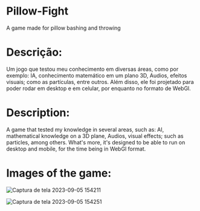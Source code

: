 # Pillow-Fight
A game made for pillow bashing and throwing

# Descrição:
Um jogo que testou meu conhecimento em diversas áreas, como por exemplo: IA, conhecimento matemático em um plano 3D, Audios, efeitos visuais; como as partículas, entre outros. Além disso, ele foi projetado para poder rodar em desktop e em celular, por enquanto no formato de WebGl. 

# Description:
A game that tested my knowledge in several areas, such as: AI, mathematical knowledge on a 3D plane, Audios, visual effects; such as particles, among others. What's more, it's designed to be able to run on desktop and mobile, for the time being in WebGl format. 

# Images of the game:
![Captura de tela 2023-09-05 154211](https://github.com/Victor-Kanai/Pillow-Fight/assets/120500155/df4c029d-38a6-4600-8e91-500c583ccf48)

![Captura de tela 2023-09-05 154251](https://github.com/Victor-Kanai/Pillow-Fight/assets/120500155/97e98a42-96b7-4df3-b2b2-e0cb1542529f)
